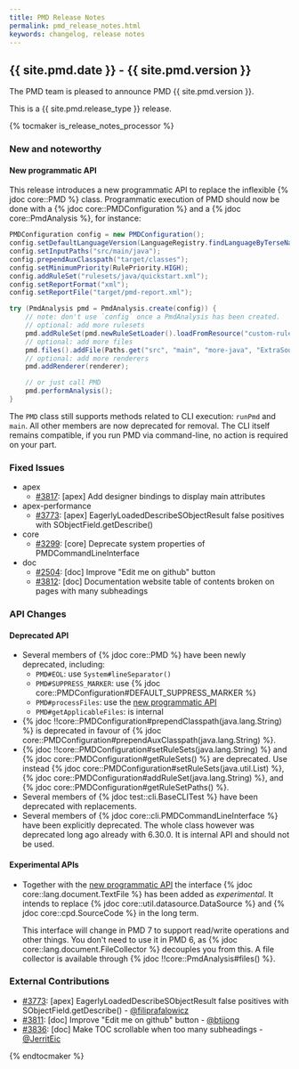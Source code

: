 ```yaml
---
title: PMD Release Notes
permalink: pmd_release_notes.html
keywords: changelog, release notes
---
```


## {{ site.pmd.date }} - {{ site.pmd.version }}

The PMD team is pleased to announce PMD {{ site.pmd.version }}.

This is a {{ site.pmd.release_type }} release.

{% tocmaker is_release_notes_processor %}

### New and noteworthy


#### New programmatic API

This release introduces a new programmatic API to replace the inflexible {% jdoc core::PMD %} class.
Programmatic execution of PMD should now be done with a {% jdoc core::PMDConfiguration %}
and a {% jdoc core::PmdAnalysis %}, for instance:

```java
PMDConfiguration config = new PMDConfiguration();
config.setDefaultLanguageVersion(LanguageRegistry.findLanguageByTerseName("java").getVersion("11"));
config.setInputPaths("src/main/java");
config.prependAuxClasspath("target/classes");
config.setMinimumPriority(RulePriority.HIGH);
config.addRuleSet("rulesets/java/quickstart.xml");
config.setReportFormat("xml");
config.setReportFile("target/pmd-report.xml");

try (PmdAnalysis pmd = PmdAnalysis.create(config)) {
    // note: don't use `config` once a PmdAnalysis has been created.
    // optional: add more rulesets
    pmd.addRuleSet(pmd.newRuleSetLoader().loadFromResource("custom-ruleset.xml"));
    // optional: add more files
    pmd.files().addFile(Paths.get("src", "main", "more-java", "ExtraSource.java"));
    // optional: add more renderers
    pmd.addRenderer(renderer);

    // or just call PMD
    pmd.performAnalysis();
}
```

The `PMD` class still supports methods related to CLI execution: `runPmd` and `main`.
All other members are now deprecated for removal.
The CLI itself remains compatible, if you run PMD via command-line, no action is required on your part.

### Fixed Issues

*   apex
    *   [#3817](https://github.com/pmd/pmd/pull/3817): \[apex] Add designer bindings to display main attributes
*   apex-performance
    *   [#3773](https://github.com/pmd/pmd/pull/3773): \[apex] EagerlyLoadedDescribeSObjectResult false positives with SObjectField.getDescribe()
*   core
    *   [#3299](https://github.com/pmd/pmd/issues/3299): \[core] Deprecate system properties of PMDCommandLineInterface
*   doc
    *   [#2504](https://github.com/pmd/pmd/issues/2504): \[doc] Improve "Edit me on github" button
    *   [#3812](https://github.com/pmd/pmd/issues/3812): \[doc] Documentation website table of contents broken on pages with many subheadings

### API Changes

#### Deprecated API

* Several members of {% jdoc core::PMD %} have been newly deprecated, including:
  - `PMD#EOL`: use `System#lineSeparator()`
  - `PMD#SUPPRESS_MARKER`: use {% jdoc core::PMDConfiguration#DEFAULT_SUPPRESS_MARKER %}
  - `PMD#processFiles`: use the [new programmatic API](#new-programmatic-api)
  - `PMD#getApplicableFiles`: is internal
* {% jdoc !!core::PMDConfiguration#prependClasspath(java.lang.String) %} is deprecated
  in favour of {% jdoc core::PMDConfiguration#prependAuxClasspath(java.lang.String) %}.
* {% jdoc !!core::PMDConfiguration#setRuleSets(java.lang.String) %} and
  {% jdoc core::PMDConfiguration#getRuleSets() %} are deprecated. Use instead
  {% jdoc core::PMDConfiguration#setRuleSets(java.util.List) %},
  {% jdoc core::PMDConfiguration#addRuleSet(java.lang.String) %},
  and {% jdoc core::PMDConfiguration#getRuleSetPaths() %}.
* Several members of {% jdoc test::cli.BaseCLITest %} have been deprecated with replacements.
* Several members of {% jdoc core::cli.PMDCommandLineInterface %} have been explicitly deprecated.
  The whole class however was deprecated long ago already with 6.30.0. It is internal API and should
  not be used.

#### Experimental APIs

*   Together with the [new programmatic API](#new-programmatic-api) the interface
    {% jdoc core::lang.document.TextFile %} has been added as *experimental*. It intends
    to replace {% jdoc core::util.datasource.DataSource %} and {% jdoc core::cpd.SourceCode %} in the long term.
    
    This interface will change in PMD 7 to support read/write operations
    and other things. You don't need to use it in PMD 6, as {% jdoc core::lang.document.FileCollector %}
    decouples you from this. A file collector is available through {% jdoc !!core::PmdAnalysis#files() %}.


### External Contributions

*   [#3773](https://github.com/pmd/pmd/pull/3773): \[apex] EagerlyLoadedDescribeSObjectResult false positives with SObjectField.getDescribe() - [@filiprafalowicz](https://github.com/filiprafalowicz)
*   [#3811](https://github.com/pmd/pmd/pull/3811): \[doc] Improve "Edit me on github" button - [@btjiong](https://github.com/btjiong)
*   [#3836](https://github.com/pmd/pmd/pull/3836): \[doc] Make TOC scrollable when too many subheadings - [@JerritEic](https://github.com/JerritEic)

{% endtocmaker %}

